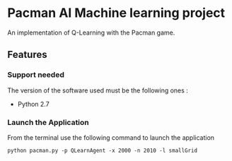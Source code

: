 # Pacman AI Machine learning project

An implementation of Q-Learning with the Pacman game.

## Features

### Support needed

The version of the software used must be the following ones :

- Python 2.7

### Launch the Application

From the terminal use the following command to launch the application

```properties
python pacman.py -p QLearnAgent -x 2000 -n 2010 -l smallGrid
```  

